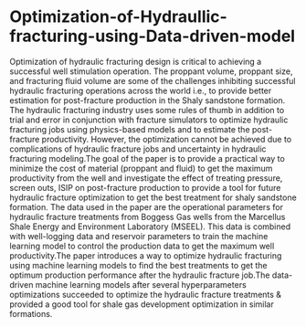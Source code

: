 # Optimization-of-Hydraullic-fracturing-using-Data-driven-model
Optimization of hydraulic fracturing design is critical to achieving a successful well stimulation operation. The proppant volume, proppant size, and fracturing fluid volume are some of the challenges inhibiting successful hydraulic fracturing operations across the world i.e., to provide better estimation for post-fracture production in the Shaly sandstone formation. The hydraulic fracturing industry uses some rules of thumb in addition to trial and error in conjunction with fracture simulators to optimize hydraulic fracturing jobs using physics-based models and to estimate the post-fracture productivity. However, the optimization cannot be achieved due to complications of hydraulic fracture jobs and uncertainty in hydraulic fracturing modeling.The goal of the paper is to provide a practical way to minimize the cost of material (proppant and fluid) to get the maximum productivity from the well and investigate the effect of treating pressure, screen outs, ISIP on post-fracture production to provide a tool for future hydraulic fracture optimization to get the best treatment for shaly sandstone formation. The data used in the paper are the operational parameters for hydraulic fracture treatments from Boggess Gas wells from the Marcellus Shale Energy and Environment Laboratory (MSEEL). This data is combined with well-logging data and reservoir parameters to train the machine learning model to control the production data to get the maximum well productivity.The paper introduces a way to optimize hydraulic fracturing using machine learning models to find the best treatments to get the optimum production performance after the hydraulic fracture job.The data-driven machine learning models after several hyperparameters optimizations succeeded to optimize the hydraulic fracture treatments & provided a good tool for shale gas development optimization in similar formations.
